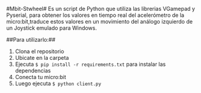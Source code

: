 #Mbit-Stwheel#
Es un script de Python que utiliza las librerias VGamepad y Pyserial, para obtener los valores en tiempo real del acelerómetro de la micro:bit,traduce estos valores en un movimiento del análogo izquierdo de un Joystick emulado para Windows.

##Para utilizarlo:##
1. Clona el repositorio
2. Ubicate en la carpeta 
3. Ejecuta `$ pip install -r requirements.txt` para instalar las dependencias
4. Conecta tu micro:bit
5. Luego ejecuta `$ python client.py`
